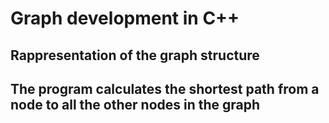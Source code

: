 # Graph development in C++
## Rappresentation of the graph structure
## The program calculates the shortest path from a node to all the other nodes in the graph
